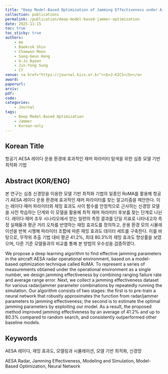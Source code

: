 ```yaml
---
title: "Deep Model-Based Optimization of Jamming Effectiveness under Aircraft AESA Radar Operational Environment"
collection: publications
permalink: /publication/deep-model-based-jammer-optimization
date: 2025-11-15
toc: true
toc_sticky: true
authors:
    - me
    - Baekrok Shin
    - Chaewon Moon
    - Sang-Geun Hong
    - U-Ju Byeon
    - Jin-Yong Sung
    - CY
venue: <a href="https://journal.kics.or.kr"><b>J-KICS</b></a>
award: 
paperurl: 
arxiv: 
pdf: 
code:
categories: 
    - Journal
tags:
    - Deep Model-Based Optimization
    - Jammer
    - Korean-only
---
```

<!-- markdownlint-disable MD033 -->

## Korean Title

항공기 AESA 레이다 운용 환경에 효과적인 재머 파라미터 탐색을 위한 심층 모델 기반 최적화 기법

## Abstract (KOR/ENG)

본 연구는 심층 신경망을 이용한 모델 기반 최적화 기법의 일종인 RoMA를 활용해 항공기 AESA 레이다 운용 환경에 효과적인 재머 파라미터를 찾는 알고리즘을 제안한다. 이는 레이다·재머 파라미터와 재밍 효과도 사이 함수를 안정적으로 근사하는 신경망 모델을 사전 학습하는 단계와 이 모델을 활용해 최적 재머 파라미터 후보를 찾는 단계로 나뉜다. 레이다·재머 조우 시나리오에서 얻는 일련의 측정 결과를 단일 지표로 나타내고자 측정 실패율과 평균 거리 오차를 반영하는 재밍 효과도를 정의하고, 운용 환경 모의 시뮬레이션을 반복 시행해 파라미터 조합에 따른 재밍 효과도 데이터 세트를 구축한다. 이를 바탕으로, 무작위 추출 기법 대비 평균 41.2%, 최대 80.3%의 재밍 효과도 향상률을 보였으며, 다른 기준 모델들과의 비교를 통해 본 방법의 우수성을 검증하였다.

We propose a deep learning algorithm to find effective jamming parameters in the aircraft AESA radar operational environment, based on a model-based optimization technique called RoMA. To represent a series of measurements obtained under the operational environment as a single number, we design jamming effectiveness by combining ranging failure rate and average range error. Next, we collect a jamming effectiveness dataset for various radar/jammer parameter combinations by repeatedly running the simulation. Our algorithm consists of two stages: the first is to pre-train a neural network that robustly approximates the function from radar/jammer parameters to jamming effectiveness; the second is to estimate the optimal jamming parameters by exploiting our model. As a result, the proposed method improved jamming effectiveness by an average of 41.2% and up to 80.3% compared to random search, and consistently outperformed other baseline models.

## Keywords

AESA 레이다, 재밍 효과도, 모델링과 시뮬레이션, 모델 기반 최적화, 신경망

AESA Radar, Jamming Effectiveness, Modeling and Simulation, Model-Based Optimization, Neural Network
